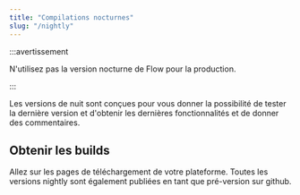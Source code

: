 ```yaml
---
title: "Compilations nocturnes"
slug: "/nightly"
---
```


:::avertissement

N'utilisez pas la version nocturne de Flow pour la production.

:::

Les versions de nuit sont conçues pour vous donner la possibilité de tester la dernière version et d'obtenir les dernières fonctionnalités et de donner des commentaires.

## Obtenir les builds

Allez sur les pages de téléchargement de votre plateforme. Toutes les versions nightly sont également publiées en tant que pré-version sur github.
